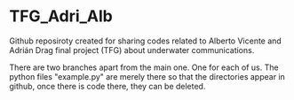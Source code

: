 # TFG_Adri_Alb
Github reposiroty created for sharing codes related to Alberto Vicente and Adrián Drag final project (TFG) about underwater communications.

There are two branches apart from the main one. One for each of us. The python files "example.py" are merely there so that the directories appear in github, once there is code there, they can be deleted.

